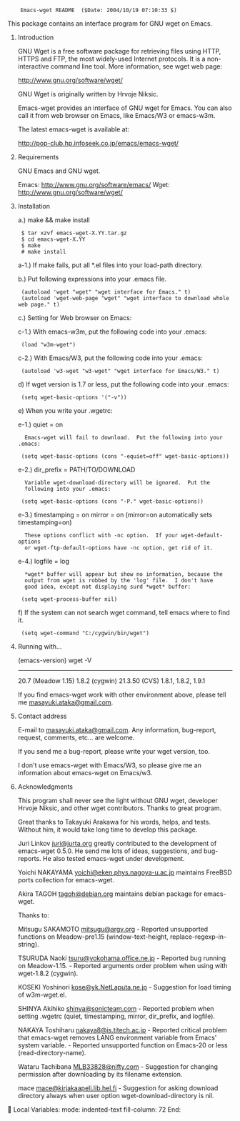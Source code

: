         Emacs-wget README  ($Date: 2004/10/19 07:10:33 $)

This package contains an interface program for GNU wget on Emacs.

1. Introduction

   GNU Wget is a free software package for retrieving files using HTTP,
   HTTPS and FTP, the most widely-used Internet protocols.  It is a
   non-interactive command line tool.  More information, see wget web
   page:

   http://www.gnu.org/software/wget/

   GNU Wget is originally written by Hrvoje Niksic.


   Emacs-wget provides an interface of GNU wget for Emacs.  You can also
   call it from web browser on Emacs, like Emacs/W3 or emacs-w3m.

   The latest emacs-wget is available at:

   http://pop-club.hp.infoseek.co.jp/emacs/emacs-wget/


2. Requirements

   GNU Emacs and GNU wget.

   Emacs: http://www.gnu.org/software/emacs/
   Wget:  http://www.gnu.org/software/wget/


3. Installation

   a.) make && make install

        $ tar xzvf emacs-wget-X.YY.tar.gz
        $ cd emacs-wget-X.YY
        $ make
        # make install

   a-1.) If make fails, put all *.el files into your load-path directory.


   b.) Put following expressions into your .emacs file.

        (autoload 'wget "wget" "wget interface for Emacs." t)
        (autoload 'wget-web-page "wget" "wget interface to download whole web page." t)


   c.) Setting for Web browser on Emacs:

   c-1.) With emacs-w3m, put the following code into your .emacs:

        (load "w3m-wget")

   c-2.) With Emacs/W3, put the following code into your .emacs:

        (autoload 'w3-wget "w3-wget" "wget interface for Emacs/W3." t)


   d) If wget version is 1.7 or less, put the following code into your .emacs:

        (setq wget-basic-options '("-v"))


   e) When you write your .wgetrc:

   e-1.) quiet = on

         Emacs-wget will fail to download.  Put the following into your .emacs:

        (setq wget-basic-options (cons "-equiet=off" wget-basic-options))

   e-2.) dir_prefix = PATH/TO/DOWNLOAD

         Variable wget-download-directory will be ignored.  Put the
         following into your .emacs:

        (setq wget-basic-options (cons "-P." wget-basic-options))

   e-3.) timestamping = on
         mirror = on  (mirror=on automatically sets timestamping=on)

         These options conflict with -nc option.  If your wget-default-options
         or wget-ftp-default-options have -nc option, get rid of it.

   e-4.) logfile = log

         *wget* buffer will appear but show no information, because the
         output from wget is robbed by the 'log' file.  I don't have
         good idea, except not displaying surd *wget* buffer:

        (setq wget-process-buffer nil)


   f) If the system can not search wget command, tell emacs where to
      find it.

        (setq wget-command "C:/cygwin/bin/wget")


4. Running with...

   (emacs-version)               wget -V
   ---------------               -------
    20.7 (Meadow 1.15)            1.8.2 (cygwin)
    21.3.50 (CVS)                 1.8.1, 1.8.2, 1.9.1

   If you find emacs-wget work with other environment above, please tell
   me <masayuki.ataka@gmail.com>.


5. Contact address

   E-mail to <masayuki.ataka@gmail.com>.
   Any information, bug-report, request, comments, etc... are welcome.

   If you send me a bug-report, please write your wget version, too.

   I don't use emacs-wget with Emacs/W3, so please give me an
   information about emacs-wget on Emacs/w3.


6. Acknowledgments

   This program shall never see the light without GNU wget, developer
   Hrvoje Niksic, and other wget contributors.  Thanks to great program.

   Great thanks to Takayuki Arakawa for his words, helps, and tests.
   Without him, it would take long time to develop this package.

   Juri Linkov <juri@jurta.org> greatly contributed to the development
   of emacs-wget 0.5.0.  He send me lots of ideas, suggestions, and
   bug-reports.  He also tested emacs-wget under development.

   Yoichi NAKAYAMA <yoichi@eken.phys.nagoya-u.ac.jp> maintains
   FreeBSD ports collection for emacs-wget.

   Akira TAGOH <tagoh@debian.org> maintains debian package for
   emacs-wget.

   Thanks to:

   Mitsugu SAKAMOTO <mitsugu@argv.org>
          - Reported unsupported functions on Meadow-pre1.15
          (window-text-height, replace-regexp-in-string).

   TSURUDA Naoki <tsuru@yokohama.office.ne.jp>
          - Reported bug running on Meadow-1.15.
          - Reported arguments order problem when using with wget-1.8.2 (cygwin).

   KOSEKI Yoshinori <kose@yk.NetLaputa.ne.jp>
          - Suggestion for load timing of w3m-wget.el.

   SHINYA Akihiko <shinya@sonicteam.com>
          - Reported problem when setting .wgetrc
          (quiet, timestamping, mirror, dir_prefix, and logfile).

   NAKAYA Toshiharu <nakaya8@is.titech.ac.jp>
          - Reported critical problem that emacs-wget removes LANG
          environment variable from Emacs' system variable.
          - Reported unsupported function on Emacs-20 or less
          (read-directory-name).

   Wataru Tachibana <MLB33828@nifty.com>
          - Suggestion for changing permission after downloading by its
          filename extension.

   mace <mace@kirjakaapeli.lib.hel.fi>
          - Suggestion for asking download directory always when user
          option wget-download-directory is nil.



Local Variables:
mode: indented-text
fill-column: 72
End:
